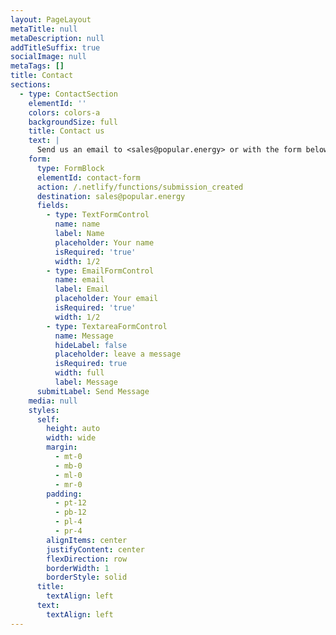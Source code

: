 ```yaml
---
layout: PageLayout
metaTitle: null
metaDescription: null
addTitleSuffix: true
socialImage: null
metaTags: []
title: Contact
sections:
  - type: ContactSection
    elementId: ''
    colors: colors-a
    backgroundSize: full
    title: Contact us
    text: |
      Send us an email to <sales@popular.energy> or with the form below
    form:
      type: FormBlock
      elementId: contact-form
      action: /.netlify/functions/submission_created
      destination: sales@popular.energy
      fields:
        - type: TextFormControl
          name: name
          label: Name
          placeholder: Your name
          isRequired: 'true'
          width: 1/2
        - type: EmailFormControl
          name: email
          label: Email
          placeholder: Your email
          isRequired: 'true'
          width: 1/2
        - type: TextareaFormControl
          name: Message
          hideLabel: false
          placeholder: leave a message
          isRequired: true
          width: full
          label: Message
      submitLabel: Send Message
    media: null
    styles:
      self:
        height: auto
        width: wide
        margin:
          - mt-0
          - mb-0
          - ml-0
          - mr-0
        padding:
          - pt-12
          - pb-12
          - pl-4
          - pr-4
        alignItems: center
        justifyContent: center
        flexDirection: row
        borderWidth: 1
        borderStyle: solid
      title:
        textAlign: left
      text:
        textAlign: left
---
```


